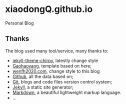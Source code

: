 # xiaodongQ.github.io

Personal Blog

## Thanks

The blog used many tool/service, many thanks to:

* [jekyll-theme-chirpy](https://github.com/cotes2020/jekyll-theme-chirpy), latestly change style
* [Gaohaoyang](https://github.com/Gaohaoyang/gaohaoyang.github.io.git), template based on here;
* [wenfh2020.com](https://wenfh2020.com), change style to this blog
* [Github](https://github.com/), all the data based on;
* [Git](https://git-scm.com/), blogs and code files version control system;
* [Jekyll](http://jekyllrb.com/), a static site generator;
* [Markdown](https://daringfireball.net/projects/markdown/), a beautiful lightweight markup language.
* …
